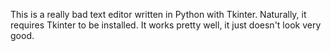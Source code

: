 This is a really bad text editor written in Python with Tkinter. Naturally, it requires Tkinter to be installed. It works pretty well, it just doesn't look very good.
